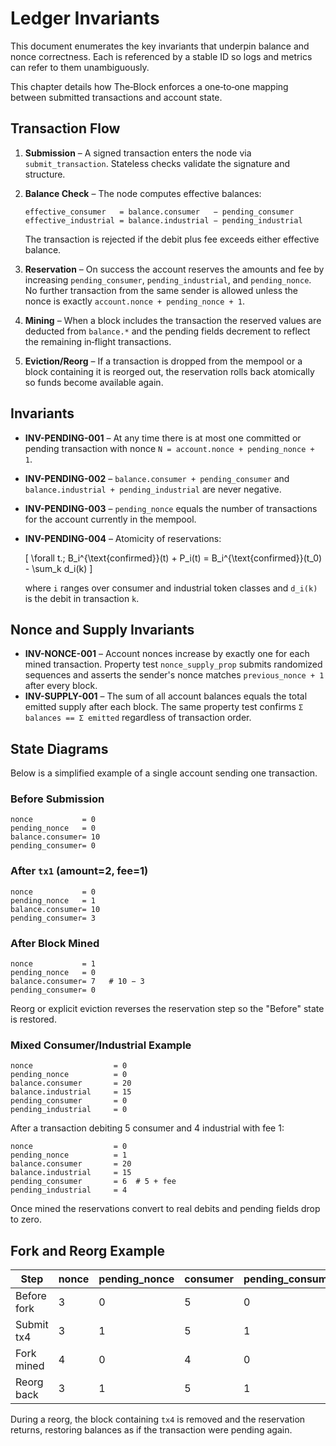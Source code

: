 # Ledger Invariants

This document enumerates the key invariants that underpin balance and nonce
correctness.  Each is referenced by a stable ID so logs and metrics can refer to
them unambiguously.

This chapter details how The‑Block enforces a one‑to‑one mapping between submitted transactions and account state.

## Transaction Flow

1. **Submission** – A signed transaction enters the node via `submit_transaction`.
   Stateless checks validate the signature and structure.
2. **Balance Check** – The node computes effective balances:

   ```text
   effective_consumer   = balance.consumer   − pending_consumer
   effective_industrial = balance.industrial − pending_industrial
   ```

   The transaction is rejected if the debit plus fee exceeds either effective balance.
3. **Reservation** – On success the account reserves the amounts and fee by
   increasing `pending_consumer`, `pending_industrial`, and `pending_nonce`.
   No further transaction from the same sender is allowed unless the nonce is
   exactly `account.nonce + pending_nonce + 1`.
4. **Mining** – When a block includes the transaction the reserved values are
   deducted from `balance.*` and the pending fields decrement to reflect the
   remaining in‑flight transactions.
5. **Eviction/Reorg** – If a transaction is dropped from the mempool or a block
   containing it is reorged out, the reservation rolls back atomically so funds
   become available again.

## Invariants

* **INV-PENDING-001** – At any time there is at most one committed or pending
  transaction with nonce `N = account.nonce + pending_nonce + 1`.
* **INV-PENDING-002** – `balance.consumer + pending_consumer` and
  `balance.industrial + pending_industrial` are never negative.
* **INV-PENDING-003** – `pending_nonce` equals the number of transactions for the
  account currently in the mempool.
* **INV-PENDING-004** – Atomicity of reservations:

  \[
  \forall t.\; B_i^{\text{confirmed}}(t) + P_i(t)
  = B_i^{\text{confirmed}}(t_0) - \sum_k d_i(k)
  \]

  where `i` ranges over consumer and industrial token classes and `d_i(k)` is the
  debit in transaction `k`.

## Nonce and Supply Invariants

* **INV-NONCE-001** – Account nonces increase by exactly one for each mined
  transaction. Property test `nonce_supply_prop` submits randomized sequences and
  asserts the sender's nonce matches `previous_nonce + 1` after every block.
* **INV-SUPPLY-001** – The sum of all account balances equals the total emitted
  supply after each block. The same property test confirms `Σ balances == Σ
  emitted` regardless of transaction order.

## State Diagrams

Below is a simplified example of a single account sending one transaction.

### Before Submission

```
nonce           = 0
pending_nonce   = 0
balance.consumer= 10
pending_consumer= 0
```

### After `tx1` (amount=2, fee=1)

```
nonce           = 0
pending_nonce   = 1
balance.consumer= 10
pending_consumer= 3
```

### After Block Mined

```
nonce           = 1
pending_nonce   = 0
balance.consumer= 7   # 10 − 3
pending_consumer= 0
```

Reorg or explicit eviction reverses the reservation step so the "Before" state
is restored.

### Mixed Consumer/Industrial Example

```text
nonce                  = 0
pending_nonce          = 0
balance.consumer       = 20
balance.industrial     = 15
pending_consumer       = 0
pending_industrial     = 0
```

After a transaction debiting 5 consumer and 4 industrial with fee 1:

```text
nonce                  = 0
pending_nonce          = 1
balance.consumer       = 20
balance.industrial     = 15
pending_consumer       = 6  # 5 + fee
pending_industrial     = 4
```

Once mined the reservations convert to real debits and pending fields drop to
zero.

## Fork and Reorg Example

| Step | nonce | pending_nonce | consumer | pending_consumer |
|-----|------|---------------|---------|------------------|
| Before fork | 3 | 0 | 5 | 0 |
| Submit tx4  | 3 | 1 | 5 | 1 |
| Fork mined  | 4 | 0 | 4 | 0 |
| Reorg back  | 3 | 1 | 5 | 1 |

During a reorg, the block containing `tx4` is removed and the reservation returns, restoring balances as if the transaction were pending again.
